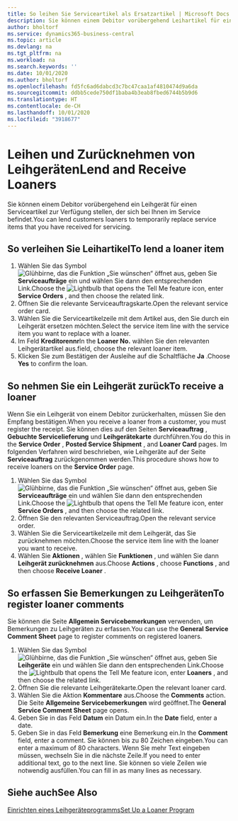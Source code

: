 ```yaml
---
title: So leihen Sie Serviceartikel als Ersatzartikel | Microsoft Docs
description: Sie können einem Debitor vorübergehend Leihartikel für einen Serviceartikel zur Verfügung stellen, der sich bei Ihnen im Service befindet.
author: bholtorf
ms.service: dynamics365-business-central
ms.topic: article
ms.devlang: na
ms.tgt_pltfrm: na
ms.workload: na
ms.search.keywords: ''
ms.date: 10/01/2020
ms.author: bholtorf
ms.openlocfilehash: fd5fc6ad6dabcd3c7bc47caa1af4810474d9a6da
ms.sourcegitcommit: ddbb5cede750df1baba4b3eab8fbed6744b5b9d6
ms.translationtype: HT
ms.contentlocale: de-CH
ms.lasthandoff: 10/01/2020
ms.locfileid: "3918677"
---
```

# <a name="lend-and-receive-loaners"></a><span data-ttu-id="ec19b-103">Leihen und Zurücknehmen von Leihgeräten</span><span class="sxs-lookup"><span data-stu-id="ec19b-103">Lend and Receive Loaners</span></span>
<span data-ttu-id="ec19b-104">Sie können einem Debitor vorübergehend ein Leihgerät für einen Serviceartikel zur Verfügung stellen, der sich bei Ihnen im Service befindet.</span><span class="sxs-lookup"><span data-stu-id="ec19b-104">You can lend customers loaners to temporarily replace service items that you have received for servicing.</span></span>  
  
## <a name="to-lend-a-loaner-item"></a><span data-ttu-id="ec19b-105">So verleihen Sie Leihartikel</span><span class="sxs-lookup"><span data-stu-id="ec19b-105">To lend a loaner item</span></span>    
1. <span data-ttu-id="ec19b-106">Wählen Sie das Symbol ![Glühbirne, das die Funktion „Sie wünschen“ öffnet](media/ui-search/search_small.png "Tell Me-Funktion") aus, geben Sie **Serviceaufträge** ein und wählen Sie dann den entsprechenden Link.</span><span class="sxs-lookup"><span data-stu-id="ec19b-106">Choose the ![Lightbulb that opens the Tell Me feature](media/ui-search/search_small.png "Tell me what you want to do") icon, enter **Service Orders** , and then choose the related link.</span></span>  
2. <span data-ttu-id="ec19b-107">Öffnen Sie die relevante Serviceauftragskarte.</span><span class="sxs-lookup"><span data-stu-id="ec19b-107">Open the relevant service order card.</span></span>  
3. <span data-ttu-id="ec19b-108">Wählen Sie die Serviceartikelzeile mit dem Artikel aus, den Sie durch ein Leihgerät ersetzen möchten.</span><span class="sxs-lookup"><span data-stu-id="ec19b-108">Select the service item line with the service item you want to replace with a loaner.</span></span>  
4. <span data-ttu-id="ec19b-109">Im Feld **Kreditorennr**</span><span class="sxs-lookup"><span data-stu-id="ec19b-109">In the **Loaner No.**</span></span> <span data-ttu-id="ec19b-110">wählen Sie den relevanten Leihgerätartikel aus.</span><span class="sxs-lookup"><span data-stu-id="ec19b-110">field, choose the relevant loaner item.</span></span>  
5. <span data-ttu-id="ec19b-111">Klicken Sie zum Bestätigen der Ausleihe auf die Schaltfläche **Ja** .</span><span class="sxs-lookup"><span data-stu-id="ec19b-111">Choose **Yes** to confirm the loan.</span></span>  

## <a name="to-receive-a-loaner"></a><span data-ttu-id="ec19b-112">So nehmen Sie ein Leihgerät zurück</span><span class="sxs-lookup"><span data-stu-id="ec19b-112">To receive a loaner</span></span>  
<span data-ttu-id="ec19b-113">Wenn Sie ein Leihgerät von einem Debitor zurückerhalten, müssen Sie den Empfang bestätigen.</span><span class="sxs-lookup"><span data-stu-id="ec19b-113">When you receive a loaner from a customer, you must register the receipt.</span></span> <span data-ttu-id="ec19b-114">Sie können dies auf den Seiten **Serviceauftrag** , **Gebuchte Servicelieferung** und **Leihgerätekarte** durchführen.</span><span class="sxs-lookup"><span data-stu-id="ec19b-114">You do this in the **Service Order** , **Posted Service Shipment** , and **Loaner Card** pages.</span></span> <span data-ttu-id="ec19b-115">Im folgenden Verfahren wird beschrieben, wie Leihgeräte auf der Seite **Serviceauftrag** zurückgenommen werden.</span><span class="sxs-lookup"><span data-stu-id="ec19b-115">This procedure shows how to receive loaners on the **Service Order** page.</span></span>  
  
1. <span data-ttu-id="ec19b-116">Wählen Sie das Symbol ![Glühbirne, das die Funktion „Sie wünschen“ öffnet](media/ui-search/search_small.png "Tell Me-Funktion") aus, geben Sie **Serviceaufträge** ein und wählen Sie dann den entsprechenden Link.</span><span class="sxs-lookup"><span data-stu-id="ec19b-116">Choose the ![Lightbulb that opens the Tell Me feature](media/ui-search/search_small.png "Tell me what you want to do") icon, enter **Service Orders** , and then choose the related link.</span></span>  
2. <span data-ttu-id="ec19b-117">Öffnen Sie den relevanten Serviceauftrag.</span><span class="sxs-lookup"><span data-stu-id="ec19b-117">Open the relevant service order.</span></span>  
3. <span data-ttu-id="ec19b-118">Wählen Sie die Serviceartikelzeile mit dem Leihgerät, das Sie zurücknehmen möchten.</span><span class="sxs-lookup"><span data-stu-id="ec19b-118">Choose the service item line with the loaner you want to receive.</span></span>  
4. <span data-ttu-id="ec19b-119">Wählen Sie **Aktionen** , wählen Sie **Funktionen** , und wählen Sie dann **Leihgerät zurücknehmen** aus.</span><span class="sxs-lookup"><span data-stu-id="ec19b-119">Choose **Actions** , choose **Functions** , and then choose **Receive Loaner** .</span></span>  

## <a name="to-register-loaner-comments"></a><span data-ttu-id="ec19b-120">So erfassen Sie Bemerkungen zu Leihgeräten</span><span class="sxs-lookup"><span data-stu-id="ec19b-120">To register loaner comments</span></span>  
<span data-ttu-id="ec19b-121">Sie können die Seite **Allgemein Servicebemerkungen** verwenden, um Bemerkungen zu Leihgeräten zu erfassen.</span><span class="sxs-lookup"><span data-stu-id="ec19b-121">You can use the **General Service Comment Sheet** page to register comments on registered loaners.</span></span>  
  
1. <span data-ttu-id="ec19b-122">Wählen Sie das Symbol ![Glühbirne, das die Funktion „Sie wünschen“ öffnet](media/ui-search/search_small.png "Tell Me-Funktion") aus, geben Sie **Leihgeräte** ein und wählen Sie dann den entsprechenden Link.</span><span class="sxs-lookup"><span data-stu-id="ec19b-122">Choose the ![Lightbulb that opens the Tell Me feature](media/ui-search/search_small.png "Tell me what you want to do") icon, enter **Loaners** , and then choose the related link.</span></span>  
2. <span data-ttu-id="ec19b-123">Öffnen Sie die relevante Leihgerätekarte.</span><span class="sxs-lookup"><span data-stu-id="ec19b-123">Open the relevant loaner card.</span></span>  
3. <span data-ttu-id="ec19b-124">Wählen Sie die Aktion **Kommentare** aus.</span><span class="sxs-lookup"><span data-stu-id="ec19b-124">Choose the **Comments** action.</span></span> <span data-ttu-id="ec19b-125">Die Seite **Allgemeine Servicebemerkungen** wird geöffnet.</span><span class="sxs-lookup"><span data-stu-id="ec19b-125">The **General Service Comment Sheet** page opens.</span></span>  
4. <span data-ttu-id="ec19b-126">Geben Sie in das Feld **Datum** ein Datum ein.</span><span class="sxs-lookup"><span data-stu-id="ec19b-126">In the **Date** field, enter a date.</span></span>  
5. <span data-ttu-id="ec19b-127">Geben Sie in das Feld **Bemerkung** eine Bemerkung ein.</span><span class="sxs-lookup"><span data-stu-id="ec19b-127">In the **Comment** field, enter a comment.</span></span> <span data-ttu-id="ec19b-128">Sie können bis zu 80 Zeichen eingeben.</span><span class="sxs-lookup"><span data-stu-id="ec19b-128">You can enter a maximum of 80 characters.</span></span> <span data-ttu-id="ec19b-129">Wenn Sie mehr Text eingeben müssen, wechseln Sie in die nächste Zeile.</span><span class="sxs-lookup"><span data-stu-id="ec19b-129">If you need to enter additional text, go to the next line.</span></span> <span data-ttu-id="ec19b-130">Sie können so viele Zeilen wie notwendig ausfüllen.</span><span class="sxs-lookup"><span data-stu-id="ec19b-130">You can fill in as many lines as necessary.</span></span>  
  
## <a name="see-also"></a><span data-ttu-id="ec19b-131">Siehe auch</span><span class="sxs-lookup"><span data-stu-id="ec19b-131">See Also</span></span>  
[<span data-ttu-id="ec19b-132">Einrichten eines Leihgeräteprogramms</span><span class="sxs-lookup"><span data-stu-id="ec19b-132">Set Up a Loaner Program</span></span>](service-how-setup-loaner-program.md)   
